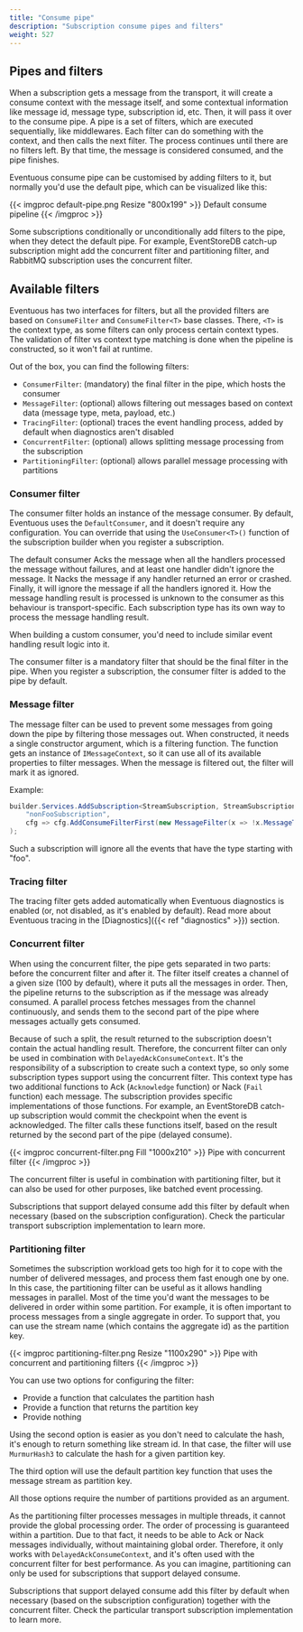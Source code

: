 ```yaml
---
title: "Consume pipe"
description: "Subscription consume pipes and filters"
weight: 527
---
```


## Pipes and filters

When a subscription gets a message from the transport, it will create a consume context with the message itself, and some contextual information like message id, message type, subscription id, etc. Then, it will pass it over to the consume pipe. A pipe is a set of filters, which are executed sequentially, like middlewares. Each filter can do something with the context, and then calls the next filter. The process continues until there are no filters left. By that time, the message is considered consumed, and the pipe finishes.

Eventuous consume pipe can be customised by adding filters to it, but normally you'd use the default pipe, which can be visualized like this:

{{< imgproc default-pipe.png Resize "800x199" >}}
Default consume pipeline
{{< /imgproc >}}

Some subscriptions conditionally or unconditionally add filters to the pipe, when they detect the default pipe. For example, EventStoreDB catch-up subscription might add the concurrent filter and partitioning filter, and RabbitMQ subscription uses the concurrent filter.

## Available filters

Eventuous has two interfaces for filters, but all the provided filters are based on `ConsumeFilter` and `ConsumeFilter<T>` base classes. There, `<T>` is the context type, as some filters can only process certain context types. The validation of filter vs context type matching is done when the pipeline is constructed, so it won't fail at runtime.

Out of the box, you can find the following filters:
- `ConsumerFilter`: (mandatory) the final filter in the pipe, which hosts the consumer
- `MessageFilter`: (optional) allows filtering out messages based on context data (message type, meta, payload, etc.)
- `TracingFilter`: (optional) traces the event handling process, added by default when diagnostics aren't disabled
- `ConcurrentFilter`: (optional) allows splitting message processing from the subscription
- `PartitioningFilter`: (optional) allows parallel message processing with partitions

### Consumer filter

The consumer filter holds an instance of the message consumer. By default, Eventuous uses the `DefaultConsumer`, and it doesn't require any configuration. You can override that using the `UseConsumer<T>()` function of the subscription builder when you register a subscription.

The default consumer Acks the message when all the handlers processed the message without failures, and at least one handler didn't ignore the message. It Nacks the message if any handler returned an error or crashed. Finally, it will ignore the message if all the handlers ignored it. How the message handling result is processed is unknown to the consumer as this behaviour is transport-specific. Each subscription type has its own way to process the message handling result.

When building a custom consumer, you'd need to include similar event handling result logic into it.

The consumer filter is a mandatory filter that should be the final filter in the pipe. When you register a subscription, the consumer filter is added to the pipe by default.

### Message filter

The message filter can be used to prevent some messages from going down the pipe by filtering those messages out. When constructed, it needs a single constructor argument, which is a filtering function. The function gets an instance of `IMessageContext`, so it can use all of its available properties to filter messages. When the message is filtered out, the filter will mark it as ignored.

Example:

```csharp
builder.Services.AddSubscription<StreamSubscription, StreamSubscriptionOptions>(
    "nonFooSubscription",
    cfg => cfg.AddConsumeFilterFirst(new MessageFilter(x => !x.MessageType.StartWith("foo")))
);
```

Such a subscription will ignore all the events that have the type starting with "foo".

### Tracing filter

The tracing filter gets added automatically when Eventuous diagnostics is enabled (or, not disabled, as it's enabled by default). Read more about Eventuous tracing in the [Diagnostics]({{< ref "diagnostics" >}}) section.

### Concurrent filter

When using the concurrent filter, the pipe gets separated in two parts: before the concurrent filter and after it. The filter itself creates a channel of a given size (100 by default), where it puts all the messages in order. Then, the pipeline returns to the subscription as if the message was already consumed. A parallel process fetches messages from the channel continuously, and sends them to the second part of the pipe where messages actually gets consumed.

Because of such a split, the result returned to the subscription doesn't contain the actual handling result. Therefore, the concurrent filter can only be used in combination with `DelayedAckConsumeContext`. It's the responsibility of a subscription to create such a context type, so only some subscription types support using the concurrent filter. This context type has two additional functions to Ack (`Acknowledge` function) or Nack (`Fail` function) each message. The subscription provides specific implementations of those functions. For example, an EventStoreDB catch-up subscription would commit the checkpoint when the event is acknowledged. The filter calls these functions itself, based on the result returned by the second part of the pipe (delayed consume).

{{< imgproc concurrent-filter.png Fill "1000x210" >}}
Pipe with concurrent filter
{{< /imgproc >}}

The concurrent filter is useful in combination with partitioning filter, but it can also be used for other purposes, like batched event processing.

Subscriptions that support delayed consume add this filter by default when necessary (based on the subscription configuration). Check the particular transport subscription implementation to learn more.

### Partitioning filter

Sometimes the subscription workload gets too high for it to cope with the number of delivered messages, and process them fast enough one by one. In this case, the partitioning filter can be useful as it allows handling messages in parallel. Most of the time you'd want the messages to be delivered in order within some partition. For example, it is often important to process messages from a single aggregate in order. To support that, you can use the stream name (which contains the aggregate id) as the partition key.

{{< imgproc partitioning-filter.png Resize "1100x290" >}}
Pipe with concurrent and partitioning filters
{{< /imgproc >}}

You can use two options for configuring the filter:
- Provide a function that calculates the partition hash
- Provide a function that returns the partition key
- Provide nothing

Using the second option is easier as you don't need to calculate the hash, it's enough to return something like stream id. In that case, the filter will use `MurmurHash3` to calculate the hash for a given partition key.

The third option will use the default partition key function that uses the message stream as partition key.

All those options require the number of partitions provided as an argument.

As the partitioning filter processes messages in multiple threads, it cannot provide the global processing order. The order of processing is guaranteed within a partition. Due to that fact, it needs to be able to Ack or Nack messages individually, without maintaining global order. Therefore, it only works with `DelayedAckConsumeContext`, and it's often used with the concurrent filter for best performance. As you can imagine, partitioning can only be used for subscriptions that support delayed consume. 

Subscriptions that support delayed consume add this filter by default when necessary (based on the subscription configuration) together with the concurrent filter. Check the particular transport subscription implementation to learn more.
